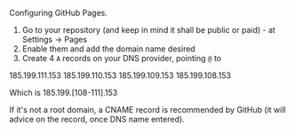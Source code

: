 Configuring GitHub Pages.

1. Go to your repository (and keep in mind it shall be public or paid) - at Settings → Pages
2. Enable them and add the domain name desired
3. Create 4 `A` records on your DNS provider, pointing `@` to 

185.199.111.153
185.199.110.153
185.199.109.153
185.199.108.153

Which is 185.199.[108-111].153

If it's not a root domain, a CNAME record is recommended by GitHub (it will advice on the record, once DNS name entered).